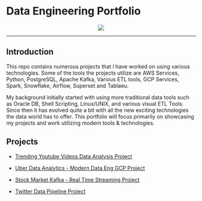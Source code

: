 # Data Engineering Portfolio

<p align="center">
    <img src="https://github.com/claydoers/Portfolio/assets/109707159/a352dacb-c89c-4c48-ac92-b7ef5543c985"></center>
</p>

--------------------------------------------------------------
## Introduction

This repo contains numerous projects that I have worked on using various technologies. Some of the tools the projects utilize are AWS Services, Python, PostgreSQL, Apache Kafka, Various ETL tools, GCP Services, Spark, Snowflake, Airflow, Superset and Tablaeu. 

My background initially started with using more traditional data tools such as Oracle DB, Shell Scripting, Linux/UNIX, and various visual ETL Tools. Since then it has evolved quite a bit with all the new exciting technologies the data world has to offer. This portfolio will focus primarily on showcasing my projects and work utilizing modern tools & technologies. 

## Projects
<ul>
    <li><a href="https://github.com/claydoers/de-youtube-analysis-project#readme" target="_blank">Trending Youtube Videos Data Analysis Project</a></li>
</ul>

<ul>
    <li><a href="https://github.com/claydoers/uber-modern-data-analytics-project" target="_blank">Uber Data Analytics - Modern Data Eng GCP Project </a></li>
</ul>

<ul>
    <li><a href="https://github.com/claydoers/stock-market-real-time-streaming-project" target="_blank">Stock Market Kafka - Real Time Streaming Project </a></li>
</ul>

<ul>
    <li><a href="https://github.com/claydoers/de-twitter-analysis-project" target="_blank">Twitter Data Pipeline Project</a></li>
</ul>




